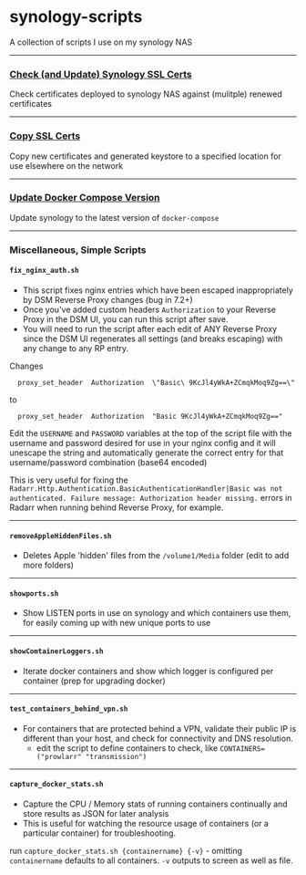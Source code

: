 # synology-scripts
A collection of scripts I use on my synology NAS

---

### [Check (and Update) Synology SSL Certs](./check_certs.md)

Check certificates deployed to synology NAS against (mulitple) renewed certificates

---

### [Copy SSL Certs](./copy_SSL_certs.md)

Copy new certificates and generated keystore to a specified location for use elsewhere on the network

---

### [Update Docker Compose Version](./update_docker_compose.md)

Update synology to the latest version of `docker-compose`

--- 

### Miscellaneous, Simple Scripts

#### `fix_nginx_auth.sh` 
- This script fixes nginx entries which have been escaped inappropriately by DSM Reverse Proxy changes (bug in 7.2+)
- Once you've added custom headers `Authorization` to your Reverse Proxy in the DSM UI, you can run this script after save.
- You will need to run the script after each edit of ANY Reverse Proxy since the DSM UI regenerates all settings (and breaks escaping) with any change to any RP entry.

Changes
```
  proxy_set_header  Authorization  \"Basic\ 9KcJl4yWkA+ZCmqkMoq9Zg==\"
```
to 
```
  proxy_set_header  Authorization  "Basic 9KcJl4yWkA+ZCmqkMoq9Zg=="
```

Edit the `USERNAME` and `PASSWORD` variables at the top of the script file with the username and password desired for use in your nginx config and it will unescape the string and automatically generate the correct entry for that username/password combination (base64 encoded)

This is very useful for fixing the `Radarr.Http.Authentication.BasicAuthenticationHandler|Basic was not authenticated. Failure message: Authorization header missing.` errors in Radarr when running behind Reverse Proxy, for example.

---

#### `removeAppleHiddenFiles.sh` 
- Deletes Apple 'hidden' files from the `/volume1/Media` folder (edit to add more folders)

---

#### `showports.sh` 
- Show LISTEN ports in use on synology and which containers use them, for easily coming up with new unique ports to use

---

#### `showComtainerLoggers.sh` 
- Iterate docker containers and show which logger is configured per container (prep for upgrading docker)

---

#### `test_containers_behind_vpn.sh` 
- For containers that are protected behind a VPN, validate their public IP is different than your host, and check for connectivity and DNS resolution.
  - edit the script to define containers to check, like `CONTAINERS=("prowlarr" "transmission")` 

---

#### `capture_docker_stats.sh` 
- Capture the CPU / Memory stats of running containers continually and store results as JSON for later analysis
- This is useful for watching the resource usage of containers (or a particular container) for troubleshooting.

run `capture_docker_stats.sh {containername} {-v}` - omitting `containername` defaults to all containers. `-v` outputs to screen as well as file.


